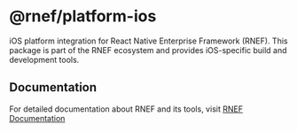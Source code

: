 # @rnef/platform-ios

iOS platform integration for React Native Enterprise Framework (RNEF). This package is part of the RNEF ecosystem and provides iOS-specific build and development tools.

## Documentation

For detailed documentation about RNEF and its tools, visit [RNEF Documentation](https://rnef.dev)
